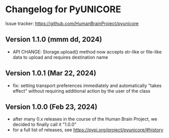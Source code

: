 Changelog for PyUNICORE
=======================

Issue tracker: https://github.com/HumanBrainProject/pyunicore

Version 1.1.0 (mmm dd, 2024)
----------------------------
 - API CHANGE: Storage.upload() method now accepts str-like or
file-like data to upload and requires destination name

Version 1.0.1 (Mar 22, 2024)
----------------------------
 - fix: setting transport preferences immediately and automatically
   "takes effect" without requiring additional action by the
   user of the class

Version 1.0.0 (Feb 23, 2024)
----------------------------
 - after many 0.x releases in the course of the Human Brain Project,
   we decided to finally call it "1.0.0"
 - for a full list of releases, see
   https://pypi.org/project/pyunicore/#history
